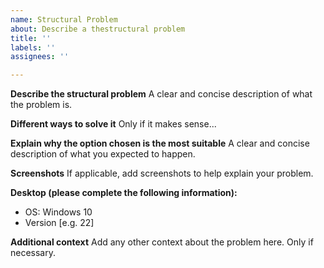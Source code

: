 ```yaml
---
name: Structural Problem
about: Describe a thestructural problem
title: ''
labels: ''
assignees: ''

---
```


**Describe the structural problem**
A clear and concise description of what the problem is.

**Different ways to solve it**
Only if it makes sense...

**Explain why the option chosen is the most suitable**
A clear and concise description of what you expected to happen.

**Screenshots**
If applicable, add screenshots to help explain your problem.

**Desktop (please complete the following information):**
- OS: Windows 10
- Version [e.g. 22]

**Additional context**
Add any other context about the problem here. Only if necessary.
